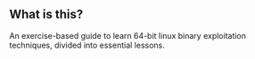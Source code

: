 ## What is this?

An exercise-based guide to learn 64-bit linux binary exploitation techniques, divided into essential lessons.
